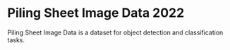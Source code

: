 # Piling Sheet Image Data 2022

Piling Sheet Image Data is a dataset for object detection and classification tasks.